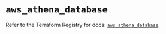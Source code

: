 # `aws_athena_database`

Refer to the Terraform Registry for docs: [`aws_athena_database`](https://registry.terraform.io/providers/hashicorp/aws/6.3.0/docs/resources/athena_database).
